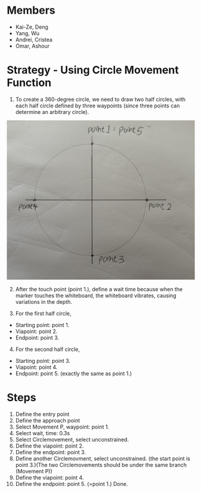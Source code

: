 # Members
* Kai-Ze, Deng
* Yang, Wu
* Andrei, Cristea 
* Omar, Ashour

# Strategy - Using Circle Movement Function
1. To create a 360-degree circle, we need to draw two half circles, with each half circle defined by three waypoints (since three points can determine an arbitrary circle).

![Image Description](IMG_1607.JPEG)

2. After the touch point (point 1.), define a wait time because when the marker touches the whiteboard, the whiteboard vibrates, causing variations in the depth.

3. For the first half circle, 
* Starting point: point 1.
* Viapoint: point 2.
* Endpoint: point 3.

4. For the second half circle,
* Starting point: point 3.
* Viapoint: point 4.
* Endpoint: point 5. (exactly the same as point 1.)

# Steps
1. Define the entry point
2. Define the approach point
3. Select Movement P, waypoint: point 1.
4. Select wait, time: 0.3s
5. Select Circlemovement, select unconstrained.
6. Define the viapoint: point 2.
7. Define the endpoint: point 3.
8. Define another Circlemovment, select unconstrained. (the start point is point 3.)(The two Circlemovements should be under the same branch (Movement P))
9. Define the viapoint: point 4.
10. Define the endpoint: point 5. (=point 1.)
Done.
